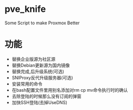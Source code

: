 # pve_knife
Some Script to make Proxmox Better

# 功能
* 替换企业版源为社区源  
* 替换Debian更新源为国内镜像  
* 替换完成,后升级系统(可选)  
* SNIProxy反代升级服务器(可选)  
* 安装常用的命令  
* 在bash配置文件里用别名添加对rm cp mv命令执行时的确认  
* 去除登陆的时候那么没有订阅的弹窗  
* 加快SSH登陆(去掉UseDNS)  
